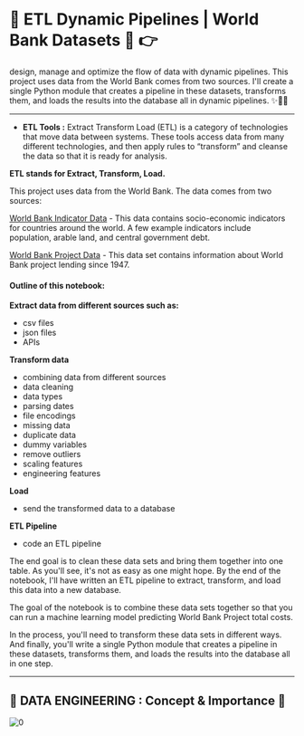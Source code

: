 # 🌟 ETL Dynamic Pipelines | World Bank Datasets 🌟  👉

 design, manage and optimize the flow of data with dynamic pipelines. This project uses data from the World Bank comes from two sources. I'll create a single Python module that creates a pipeline in these datasets, transforms them, and loads the results into the database all in dynamic pipelines. ✨🎯💥

_____
- **ETL Tools :** Extract Transform Load (ETL) is a category of technologies that move data between systems. These tools access data from many different technologies, and then apply rules to “transform” and cleanse the data so that it is ready for analysis.

**ETL stands for Extract, Transform, Load.**

This project uses data from the World Bank. The data comes from two sources:

[World Bank Indicator Data](https://data.worldbank.org/indicator) - This data contains socio-economic indicators for countries around the world. A few example indicators include population, arable land, and central government debt.

[World Bank Project Data](https://datacatalog.worldbank.org/dataset/world-bank-projects-operations) - This data set contains information about World Bank project lending since 1947.

#### Outline of this notebook:
**Extract data from different sources such as:**

- csv files
- json files
- APIs

**Transform data**

- combining data from different sources
- data cleaning
- data types
- parsing dates
- file encodings
- missing data
- duplicate data
- dummy variables
- remove outliers
- scaling features
- engineering features

**Load**

- send the transformed data to a database

**ETL Pipeline**

- code an ETL pipeline


The end goal is to clean these data sets and bring them together into one table. As you'll see, it's not as easy as one might hope. By the end of the notebook, I'll have written an ETL pipeline to extract, transform, and load this data into a new database.

The goal of the notebook is to combine these data sets together so that you can run a machine learning model predicting World Bank Project total costs.

In the process, you'll need to transform these data sets in different ways. And finally, you'll write a single Python module that creates a pipeline in these datasets, transforms them, and loads the results into the database all in one step.
____

## 🎯 DATA ENGINEERING : Concept & Importance 🎯

![0](https://user-images.githubusercontent.com/44786324/205437950-77059d40-dbaf-4d7b-9580-276f2a140394.png)
